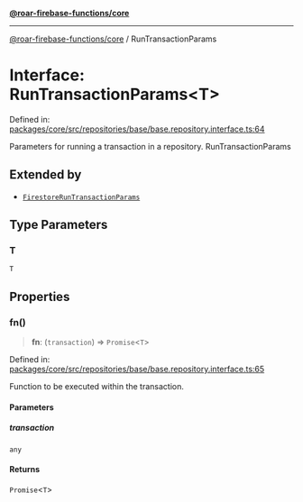 [**@roar-firebase-functions/core**](../README.md)

---

[@roar-firebase-functions/core](../README.md) / RunTransactionParams

# Interface: RunTransactionParams\<T\>

Defined in: [packages/core/src/repositories/base/base.repository.interface.ts:64](https://github.com/yeatmanlab/roar-firebase-functions/blob/0fc701649174b7557e55644b1065be2fa3d3d7ca/packages/core/src/repositories/base/base.repository.interface.ts#L64)

Parameters for running a transaction in a repository.
RunTransactionParams

## Extended by

- [`FirestoreRunTransactionParams`](FirestoreRunTransactionParams.md)

## Type Parameters

### T

`T`

## Properties

### fn()

> **fn**: (`transaction`) => `Promise`\<`T`\>

Defined in: [packages/core/src/repositories/base/base.repository.interface.ts:65](https://github.com/yeatmanlab/roar-firebase-functions/blob/0fc701649174b7557e55644b1065be2fa3d3d7ca/packages/core/src/repositories/base/base.repository.interface.ts#L65)

Function to be executed within the transaction.

#### Parameters

##### transaction

`any`

#### Returns

`Promise`\<`T`\>
